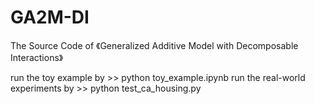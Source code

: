 # GA2M-DI
The Source Code of 《Generalized Additive Model with Decomposable Interactions》

run the toy example by >> python toy_example.ipynb
run the real-world experiments by >> python test_ca_housing.py
